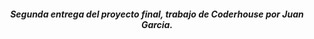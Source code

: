 <div align="center">
    <h5>Segunda entrega del proyecto final, trabajo de Coderhouse por Juan Garcia.</h5>
<div>
